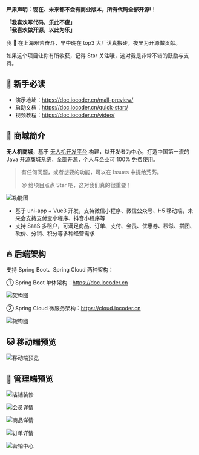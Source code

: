 **严肃声明：现在、未来都不会有商业版本，所有代码全部开源!！**

**「我喜欢写代码，乐此不疲」**  
**「我喜欢做开源，以此为乐」**

我 🐶 在上海艰苦奋斗，早中晚在 top3 大厂认真搬砖，夜里为开源做贡献。

如果这个项目让你有所收获，记得 Star 关注哦，这对我是非常不错的鼓励与支持。

## 🐶 新手必读

* 演示地址：<https://doc.iocoder.cn/mall-preview/>
* 启动文档：<https://doc.iocoder.cn/quick-start/>
* 视频教程：<https://doc.iocoder.cn/video/>

## 🐯 商城简介

**无人机商城**，基于 [无人机开发平台](https://github.com/YunaiV/ruoyi-vue-pro) 构建，以开发者为中心，打造中国第一流的 Java 开源商城系统，全部开源，个人与企业可 100% 免费使用。

> 有任何问题，或者想要的功能，可以在 Issues 中提给艿艿。
>
> 😜 给项目点点 Star 吧，这对我们真的很重要！

![功能图](/.image/common/mall-feature.png)

* 基于 uni-app + Vue3 开发，支持微信小程序、微信公众号、H5 移动端，未来会支持支付宝小程序、抖音小程序等
* 支持 SaaS 多租户，可满足商品、订单、支付、会员、优惠券、秒杀、拼团、砍价、分销、积分等多种经营需求

## 🔥 后端架构

支持 Spring Boot、Spring Cloud 两种架构：

① Spring Boot 单体架构：<https://doc.iocoder.cn>

![架构图](/.image/common/ruoyi-vue-pro-architecture.png)

② Spring Cloud 微服务架构：<https://cloud.iocoder.cn>

![架构图](/.image/common/yudao-cloud-architecture.png)

## 🐱 移动端预览

![移动端预览](/.image/common/mall-preview.png)

## 🐶 管理端预览

![店铺装修](/.image/mall/店铺装修.png)

![会员详情](/.image/mall/会员详情.png)

![商品详情](/.image/mall/商品详情.png)

![订单详情](/.image/mall/订单详情.png)

![营销中心](/.image/mall/营销中心.png)


